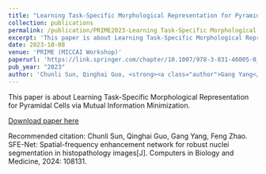 ```yaml
---
title: "Learning Task-Specific Morphological Representation for Pyramidal Cells via Mutual Information Minimization"
collection: publications
permalink: /publication/PRIME2023-Learning Task-Specific Morphological Representation for Pyramidal Cells via Mutual Information Minimization
excerpt: 'This paper is about Learning Task-Specific Morphological Representation for Pyramidal Cells via Mutual Information Minimization.' 
date: 2023-10-08
venue: 'PRIME (MICCAI Workshop)'
paperurl: 'https://link.springer.com/chapter/10.1007/978-3-031-46005-0_12'
pub_year: "2023"
author: 'Chunli Sun, Qinghai Guo, <strong><a class="author">Gang Yang</a></strong>, Feng Zhao'
---
```

This paper is about Learning Task-Specific Morphological Representation for Pyramidal Cells via Mutual Information Minimization.

[Download paper here](https://link.springer.com/chapter/10.1007/978-3-031-46005-0_12)

Recommended citation: Chunli Sun, Qinghai Guo, Gang Yang, Feng Zhao. SFE-Net: Spatial-frequency enhancement network for robust nuclei segmentation in histopathology images[J]. Computers in Biology and Medicine, 2024: 108131.
